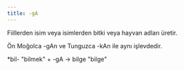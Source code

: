 ```yaml
---
title: -gA
---
```


Fiillerden isim veya isimlerden bitki veya hayvan adları üretir.

Ön Moğolca -gAn ve Tunguzca -kAn ile aynı işlevdedir.

*bil- "bilmek" + -gA → bilge "bilge"

